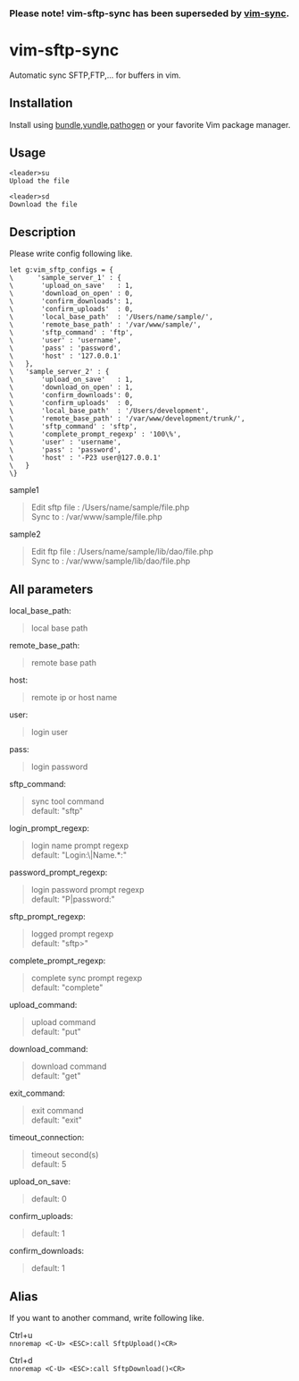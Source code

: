 ### Please note! vim-sftp-sync has been superseded by [vim-sync].


vim-sftp-sync
============

Automatic sync SFTP,FTP,... for buffers in vim.


Installation
----

Install using [bundle],[vundle],[pathogen] or your favorite Vim package manager.

Usage
----
    <leader>su
    Upload the file
    
    <leader>sd
    Download the file

Description
----

Please write config following like.

    let g:vim_sftp_configs = {
    \      'sample_server_1' : {
    \    	'upload_on_save'   : 1,
    \    	'download_on_open' : 0,
    \    	'confirm_downloads': 1,
    \    	'confirm_uploads'  : 0,
    \		'local_base_path'  : '/Users/name/sample/',
    \		'remote_base_path' : '/var/www/sample/',
    \		'sftp_command' : 'ftp',
    \		'user' : 'username',
    \		'pass' : 'password',
    \		'host' : '127.0.0.1'
    \	},
    \	'sample_server_2' : {
    \       'upload_on_save'   : 1,
    \    	'download_on_open' : 1,
    \    	'confirm_downloads': 0,
    \    	'confirm_uploads'  : 0,
    \		'local_base_path'  : '/Users/development',
    \		'remote_base_path' : '/var/www/development/trunk/',
    \		'sftp_command' : 'sftp',
    \       'complete_prompt_regexp' : '100\%',
    \		'user' : 'username',
    \		'pass' : 'password',
    \		'host' : '-P23 user@127.0.0.1'
    \	}
    \}

sample1
 > Edit sftp file : /Users/name/sample/file.php  
 > Sync to : /var/www/sample/file.php

sample2
 > Edit ftp file : /Users/name/sample/lib/dao/file.php  
 > Sync to : /var/www/sample/lib/dao/file.php

All parameters
----

local_base_path:
 > local base path
 
remote_base_path:
 > remote base path
 
host:
 > remote ip or host name
 
user:
 > login user
 
pass:
 > login password
 
sftp_command:   
 > sync tool command  
 > default: "sftp"

login_prompt_regexp: 
 > login name prompt regexp  
 > default: "Login:\\|Name.*:"

password_prompt_regexp: 
 > login password prompt regexp  
 > default: "P\|password:"

sftp_prompt_regexp: 
 > logged prompt regexp  
 > default: "sftp>"

complete_prompt_regexp:
 > complete sync prompt regexp  
 > default: "complete"

upload_command:
 > upload command  
 > default: "put"

download_command:
 > download command  
 > default: "get"

exit_command:
 > exit command  
 > default: "exit"

timeout_connection:
 > timeout second(s)  
 > default: 5

upload_on_save:
 > default: 0

confirm_uploads:
 > default: 1

confirm_downloads:
 > default: 1


Alias
----
  
If you want to another command, write following like.

Ctrl+u  
    `nnoremap <C-U> <ESC>:call SftpUpload()<CR>`
    
Ctrl+d  
    `nnoremap <C-U> <ESC>:call SftpDownload()<CR>`
    
[vim-sync]:https://github.com/eshion/vim-sync/
[bundle]:https://github.com/bundler/bundler/
[vundle]:https://github.com/gmarik/vundle/
[pathogen]:https://github.com/tpope/vim-pathogen/
